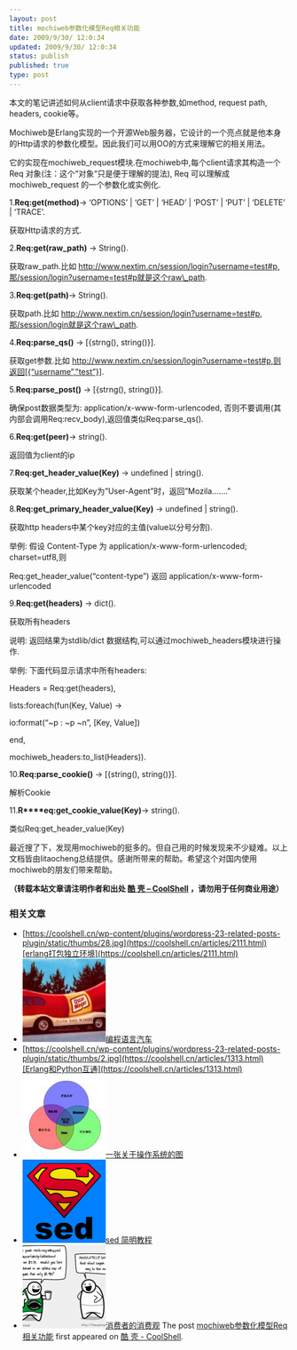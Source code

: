 ```yaml
---
layout: post
title: mochiweb参数化模型Req相关功能
date: 2009/9/30/ 12:0:34
updated: 2009/9/30/ 12:0:34
status: publish
published: true
type: post
---
```


本文的笔记讲述如何从client请求中获取各种参数,如method, request path, headers, cookie等。


Mochiweb是Erlang实现的一个开源Web服务器，它设计的一个亮点就是他本身的Http请求的参数化模型。因此我们可以用OO的方式来理解它的相关用法。  

它的实现在mochiweb\_request模块.在mochiweb中,每个client请求其构造一个 Req 对象(注：这个“对象“只是便于理解的提法), Req 可以理解成 mochiweb\_request 的一个参数化或实例化.  




1.**Req:get(method)**-> ‘OPTIONS’ | ‘GET’ | ‘HEAD’ | ‘POST’ | ‘PUT’ | ‘DELETE’ | ‘TRACE’.  

获取Http请求的方式.


2.**Req:get(raw\_path)** -> String().  

获取raw\_path.比如 http://www.nextim.cn/session/login?username=test#p,那/session/login?username=test#p就是这个raw\_path.


3.**Req:get(path)**-> String().  

获取path.比如 http://www.nextim.cn/session/login?username=test#p,那/session/login就是这个raw\_path.


4.**Req:parse\_qs()** -> [{strng(), string()}].  

获取get参数.比如 http://www.nextim.cn/session/login?username=test#p,则返回[{“username”,”test”}].


5.**Req:parse\_post()** -> [{strng(), string()}].  

确保post数据类型为: application/x-www-form-urlencoded, 否则不要调用(其内部会调用Req:recv\_body),返回值类似Req:parse\_qs().


6.**Req:get(peer)**-> string().  

返回值为client的ip


7.**Req:get\_header\_value(Key)** -> undefined | string().  

获取某个header,比如Key为”User-Agent”时，返回”Mozila…….”


8.**Req:get\_primary\_header\_value(Key)** -> undefined | string().  

获取http headers中某个key对应的主值(value以分号分割).  

举例: 假设 Content-Type 为 application/x-www-form-urlencoded; charset=utf8,则  

Req:get\_header\_value(“content-type”) 返回 application/x-www-form-urlencoded


9.**Req:get(headers)** -> dict().  

获取所有headers  

说明: 返回结果为stdlib/dict 数据结构,可以通过mochiweb\_headers模块进行操作.  

举例: 下面代码显示请求中所有headers:  

Headers = Req:get(headers),  

lists:foreach(fun(Key, Value) ->  

io:format(“~p : ~p ~n”, [Key, Value])  

end,  

mochiweb\_headers:to\_list(Headers)).


10.**Req:parse\_cookie()** -> [{string(), string()}].  

解析Cookie


11.**R****eq:get\_cookie\_value(Key)**-> string().  

类似Req:get\_header\_value(Key)


最近搜了下，发现用mochiweb的挺多的。但自己用的时候发现来不少疑难。以上文档皆由litaocheng总结提供。感谢所带来的帮助。希望这个对国内使用mochiweb的朋友们带来帮助。


**（转载本站文章请注明作者和出处 [酷 壳 – CoolShell](https://coolshell.cn/) ，请勿用于任何商业用途）**



### 相关文章

* [https://coolshell.cn/wp-content/plugins/wordpress-23-related-posts-plugin/static/thumbs/28.jpg](https://coolshell.cn/articles/2111.html)[erlang打包独立环境](https://coolshell.cn/articles/2111.html)
* [![编程语言汽车](../wp-content/uploads/2009/11/oscar-meyer-wienermobile-150x150.jpg)](https://coolshell.cn/articles/1839.html)[编程语言汽车](https://coolshell.cn/articles/1839.html)
* [https://coolshell.cn/wp-content/plugins/wordpress-23-related-posts-plugin/static/thumbs/2.jpg](https://coolshell.cn/articles/1313.html)[Erlang和Python互通](https://coolshell.cn/articles/1313.html)
* [![一张关于操作系统的图](../wp-content/uploads/2009/10/operating-systems-150x150.jpg)](https://coolshell.cn/articles/1579.html)[一张关于操作系统的图](https://coolshell.cn/articles/1579.html)
* [![sed 简明教程](../wp-content/uploads/2013/02/sed-superman-150x150.png)](https://coolshell.cn/articles/9104.html)[sed 简明教程](https://coolshell.cn/articles/9104.html)
* [![消费者的消费观](../wp-content/uploads/2010/09/1-150x150.png)](https://coolshell.cn/articles/2913.html)[消费者的消费观](https://coolshell.cn/articles/2913.html)
The post [mochiweb参数化模型Req相关功能](https://coolshell.cn/articles/1516.html) first appeared on [酷 壳 - CoolShell](https://coolshell.cn).
